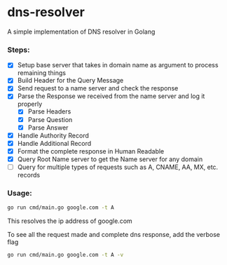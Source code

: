 # dns-resolver
A simple implementation of DNS resolver in Golang

### Steps:

- [x] Setup base server that takes in domain name as argument to process remaining things
- [x] Build Header for the Query Message
- [x] Send request to a name server and check the response
- [x] Parse the Response we received from the name server and log it properly
    - [x] Parse Headers
    - [x] Parse Question
    - [x] Parse Answer
- [x] Handle Authority Record 
- [x] Handle Additional Record
- [x] Format the complete response in Human Readable
- [x] Query Root Name server to get the Name server for any domain
- [ ] Query for multiple types of requests such as A, CNAME, AA, MX, etc. records

### Usage:
```sh
go run cmd/main.go google.com -t A
```
This resolves the ip address of google.com

To see all the request made and complete dns response, add the verbose flag
```sh
go run cmd/main.go google.com -t A -v
```
